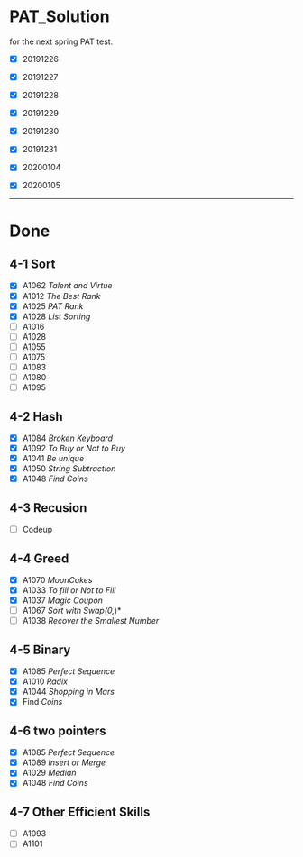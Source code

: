 # PAT_Solution
for the next spring PAT test.

+ [x]  20191226
+ [x]  20191227
+ [x]  20191228
+ [x]  20191229
+ [x]  20191230
+ [x]  20191231
+ [x]  20200104
+ [x]  20200105


---

# Done

## 4-1 Sort
- [x] A1062 *Talent and Virtue*
- [x] A1012 *The Best Rank*
- [x] A1025 *PAT Rank*
- [x] A1028 *List Sorting*
- [ ] A1016
- [ ] A1028
- [ ] A1055
- [ ] A1075
- [ ] A1083
- [ ] A1080
- [ ] A1095
## 4-2 Hash
- [x] A1084	*Broken Keyboard*
- [x] A1092	*To Buy or Not to Buy*
- [x] A1041 *Be unique*
- [x] A1050 *String Subtraction*
- [x] A1048 *Find Coins*
## 4-3 Recusion
- [ ] Codeup
## 4-4 Greed
- [x] A1070 *MoonCakes*
- [x] A1033 *To fill or Not to Fill*
- [x] A1037 *Magic Coupon*
- [ ] A1067 *Sort with Swap(0,*)*
- [ ] A1038 *Recover the Smallest Number*
## 4-5 Binary
- [x] A1085 *Perfect Sequence*
- [x] A1010 *Radix*
- [x] A1044 *Shopping in Mars*
- [x] Find *Coins*
## 4-6 two pointers
- [x] A1085 *Perfect Sequence*
- [x] A1089 *Insert or Merge*
- [x] A1029 *Median*
- [x] A1048 *Find Coins*
## 4-7 Other Efficient Skills
- [ ] A1093
- [ ] A1101 
